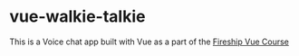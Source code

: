 # vue-walkie-talkie

This is a Voice chat app built with Vue as a part of the [Fireship Vue Course](https://fireship.io/courses/vue/)
